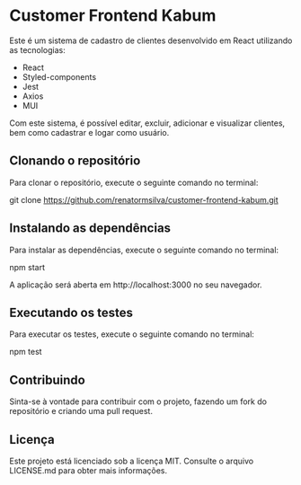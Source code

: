 # Customer Frontend Kabum

Este é um sistema de cadastro de clientes desenvolvido em React utilizando as tecnologias:

- React
- Styled-components
- Jest
- Axios
- MUI

Com este sistema, é possível editar, excluir, adicionar e visualizar clientes, bem como cadastrar e logar como usuário.

## Clonando o repositório

Para clonar o repositório, execute o seguinte comando no terminal:

git clone https://github.com/renatormsilva/customer-frontend-kabum.git


## Instalando as dependências

Para instalar as dependências, execute o seguinte comando no terminal:

npm start


A aplicação será aberta em http://localhost:3000 no seu navegador.

## Executando os testes

Para executar os testes, execute o seguinte comando no terminal:

npm test


## Contribuindo

Sinta-se à vontade para contribuir com o projeto, fazendo um fork do repositório e criando uma pull request.

## Licença

Este projeto está licenciado sob a licença MIT. Consulte o arquivo LICENSE.md para obter mais informações.


